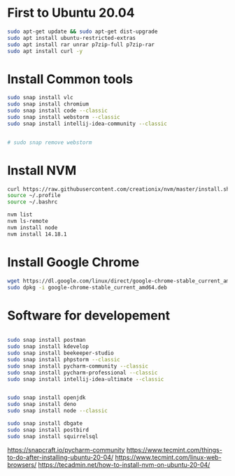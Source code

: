 # First to Ubuntu 20.04
```bash
sudo apt-get update && sudo apt-get dist-upgrade
sudo apt install ubuntu-restricted-extras
sudo apt install rar unrar p7zip-full p7zip-rar
sudo apt install curl -y
```

# Install Common tools
```bash
sudo snap install vlc
sudo snap install chromium
sudo snap install code --classic
sudo snap install webstorm --classic
sudo snap install intellij-idea-community --classic


# sudo snap remove webstorm
```

# Install NVM
```bash
curl https://raw.githubusercontent.com/creationix/nvm/master/install.sh | bash
source ~/.profile
source ~/.bashrc

nvm list
nvm ls-remote
nvm install node
nvm install 14.18.1

```

# Install Google Chrome
```bash
wget https://dl.google.com/linux/direct/google-chrome-stable_current_amd64.deb
sudo dpkg -i google-chrome-stable_current_amd64.deb
```

# Software for developement
```bash

sudo snap install postman
sudo snap install kdevelop
sudo snap install beekeeper-studio
sudo snap install phpstorm --classic
sudo snap install pycharm-community --classic
sudo snap install pycharm-professional --classic
sudo snap install intellij-idea-ultimate --classic


sudo snap install openjdk
sudo snap install deno
sudo snap install node --classic

sudo snap install dbgate
sudo snap install postbird
sudo snap install squirrelsql

```

https://snapcraft.io/pycharm-community
https://www.tecmint.com/things-to-do-after-installing-ubuntu-20-04/
https://www.tecmint.com/linux-web-browsers/
https://tecadmin.net/how-to-install-nvm-on-ubuntu-20-04/

